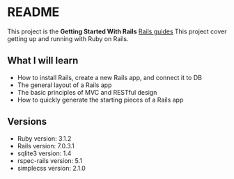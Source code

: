 # README

This project is the **Getting Started With Rails**
[Rails guides](https://guides.rubyonrails.org/getting_started.html)
This project cover getting up and running with Ruby on Rails.

## What I will learn

- How to install Rails, create a new Rails app, and connect it to DB
- The general layout of a Rails app
- The basic principles of MVC and RESTful design
- How to quickly generate the starting pieces of a Rails app

## Versions

- Ruby version: 3.1.2
- Rails version: 7.0.3.1
- sqlite3 version: 1.4
- rspec-rails version: 5.1
- simplecss version: 2.1.0
